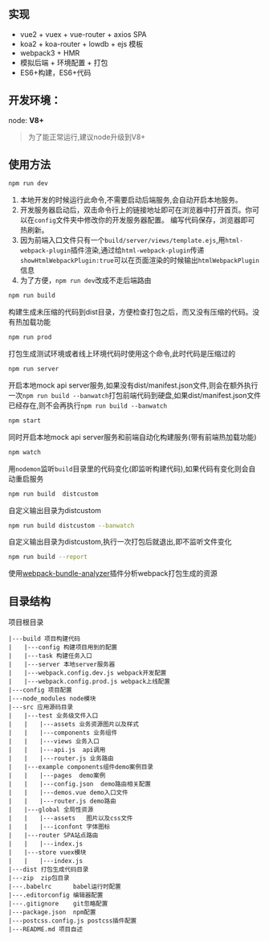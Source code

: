 ## 实现
+ vue2 + vuex + vue-router + axios  SPA
+ koa2 + koa-router + lowdb + ejs 模板
+ webpack3 + HMR
+ 模拟后端 + 环境配置 + 打包 
+ ES6+构建，ES6+代码

## 开发环境：
node: **V8+**
> 为了能正常运行,建议node升级到V8+


## 使用方法
``` bash
npm run dev
```
1. 本地开发的时候运行此命令,不需要启动后端服务,会自动开启本地服务。
2. 开发服务器启动后，双击命令行上的链接地址即可在浏览器中打开首页。你可以在`config`文件夹中修改你的开发服务器配置。
编写代码保存，浏览器即可热刷新。
3. 因为前端入口文件只有一个`build/server/views/template.ejs`,用`html-webpack-plugin`插件渲染,通过给`html-webpack-plugin`传递`showHtmlWebpackPlugin:true`可以在页面渲染的时候输出`htmlWebpackPlugin`信息
4. 为了方便，`npm run dev`改成不走后端路由

``` bash
npm run build
```
 构建生成未压缩的代码到dist目录，方便检查打包之后，而又没有压缩的代码。没有热加载功能
    
``` bash   
npm run prod
```
打包生成测试环境或者线上环境代码时使用这个命令,此时代码是压缩过的


``` bash   
npm run server
```
开启本地mock api server服务,如果没有dist/manifest.json文件,则会在额外执行一次`npm run build --banwatch`打包前端代码到硬盘,如果dist/manifest.json文件已经存在,则不会再执行`npm run build --banwatch`


``` bash   
npm start
```
同时开启本地mock api server服务和前端自动化构建服务(带有前端热加载功能)



``` bash   
npm watch
```
用`nodemon`监听`build`目录里的代码变化(即监听构建代码),如果代码有变化则会自动重启服务



``` bash   
npm run build  distcustom
```
自定义输出目录为distcustom

``` bash   
npm run build distcustom --banwatch
```
自定义输出目录为distcustom,执行一次打包后就退出,即不监听文件变化

``` bash   
npm run build --report
```
使用[webpack-bundle-analyzer](https://github.com/webpack-contrib/webpack-bundle-analyzer)插件分析webpack打包生成的资源


## 目录结构

项目根目录

``` 
|---build 项目构建代码  
|　　|---config 构建项目用到的配置  
|　　|---task 构建任务入口  
|　　|---server 本地server服务器 
|　　|---webpack.config.dev.js webpack开发配置  
|　　|---webpack.config.prod.js webpack上线配置  
|---config 项目配置  
|---node_modules node模块  
|---src 应用源码目录  
|　　|---test 业务级文件入口
|　　|　　|---assets 业务资源图片以及样式 
|　　|　　|---components 业务组件  
|　　|　　|---views 业务入口 
|　　|　　|---api.js  api调用
|　　|　　|---router.js 业务路由
|　　|---example components组件demo案例目录  
|　　|　　|---pages  demo案例
|　　|　　|---config.json  demo路由相关配置
|　　|　　|---demos.vue demo入口文件
|　　|　　|---router.js demo路由 
|　　|---global 全局性资源  
|　　|　　|---assets   图片以及css文件  
|　　|　　|---iconfont 字体图标 
|　　|---router SPA站点路由 
|　　|　　|---index.js 
|　　|---store vuex模块
|　　|　　|---index.js 
|---dist 打包生成代码目录  
|---zip  zip包目录  
|---.babelrc      babel运行时配置  
|---.editorconfig 编辑器配置  
|---.gitignore    git忽略配置  
|---package.json  npm配置  
|---postcss.config.js postcss插件配置  
|---README.md 项目自述  
``` 